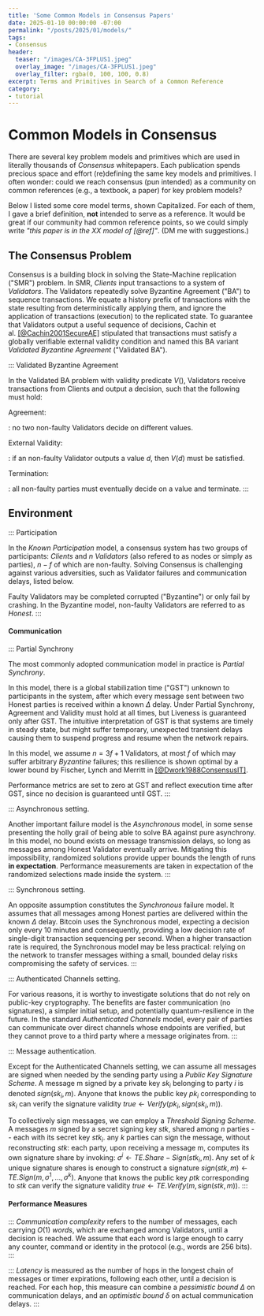 ```yaml
---
title: 'Some Common Models in Consensus Papers'
date: 2025-01-10 00:00:00 -07:00
permalink: "/posts/2025/01/models/"
tags:
- Consensus
header:
  teaser: "/images/CA-3FPLUS1.jpeg"
  overlay_image: "/images/CA-3FPLUS1.jpeg"
  overlay_filter: rgba(0, 100, 100, 0.8)
excerpt: Terms and Primitives in Search of a Common Reference 
category:
- tutorial
---
```



# Common Models in Consensus 

There are several key problem models and primitives which are used in literally thousands of *Consensus* whitepapers.
Each publication spends precious space and effort (re)defining the same key models and primitives. 
I often wonder: could we reach consensus (pun intended) as a community on common references (e.g., a textbook, a paper) for key problem models? 

Below I listed some core model terms, shown Capitalized. For each of them, I gave a brief definition, **not** intended to serve as a reference. It would be great if our community had common reference points, so we could simply write *"this paper is in the XX model of [@ref]"*.
(DM me with suggestions.)


## The Consensus Problem 

Consensus is a building block in solving the State-Machine replication ("SMR") problem.
In SMR, *Clients* input transactions to a system of *Validators*. The Validators repeatedly solve Byzantine Agreement ("BA") to sequence transactions. We equate a history prefix of
transactions with the state resulting from deterministically applying them, and ignore the application of transactions (execution) to the
replicated state. To guarantee that Validators output a useful sequence of decisions, Cachin et al. [[@Cachin2001SecureAE]](https://api.semanticscholar.org/CorpusID:18716687) stipulated that transactions must satisfy a globally verifiable external validity condition and named this BA variant *Validated Byzantine Agreement* ("Validated BA").

::: Validated Byzantine Agreement

In the Validated BA problem with validity predicate $V()$,
 Validators receive transactions from Clients and output a decision, such that the following must hold:

Agreement:

:   no two non-faulty Validators decide on different values.

External Validity:

:   if an non-faulty Validator outputs a value $d$, then $V(d)$ must be
    satisfied.

Termination:

:   all non-faulty parties must eventually decide on a value and terminate.
:::

## Environment

::: Participation

In the *Known Participation* model, a consensus system has two groups of participants: *Clients* and $n$ *Validators* (also refered to as nodes or simply as parties), $n-f$ of which are non-faulty. Solving Consensus is challenging against various adversities, such as
Validator failures and communication delays, listed below.

Faulty Validators may be completed corrupted ("Byzantine") or only fail by crashing.
In the Byzantine model, non-faulty Validators are referred to as *Honest*.
:::

#### Communication

::: Partial Synchrony

The most commonly adopted communication model in practice is *Partial
Synchrony*. 

In this model, there is a global stabilization time ("GST") unknown to
participants in the system, after which every message sent between two
Honest parties is received within a known $\Delta$ delay. Under Partial
Synchrony, Agreement and Validity must hold at all times, but Liveness
is guaranteed only after GST. The intuitive interpretation of GST is
that systems are timely in steady state, but might suffer temporary,
unexpected transient delays causing them to suspend progress and resume
when the network repairs.

In this model, we assume $n=3f+1$ Validators, at most $f$
of which may suffer arbitrary *Byzantine* failures; this resilience is
shown optimal by a lower bound by Fischer, Lynch and Merritt
in [[@Dwork1988ConsensusIT]](https://api.semanticscholar.org/CorpusID:17007235). 

Performance metrics are set to zero at GST and reflect execution
time after GST, since no decision is guaranteed until GST.
:::

::: Asynchronous setting.

Another important failure model is the *Asynchronous* model, in some
sense presenting the holly grail of being able to solve BA against pure
asynchrony. In this model, no bound exists on message transmission
delays, so long as messages among Honest Validator eventually arrive.
Mitigating this impossibility, randomized solutions provide upper bounds
the length of runs **in expectation**. Performance measurements are taken
in expectation of the randomized selections made inside the system.
:::


::: Synchronous setting.

An opposite assumption constitutes the *Synchronous* failure model.
It assumes that all messages among Honest parties are delivered within
the known $\Delta$ delay. Bitcoin uses the Synchronous model, expecting a
decision only every 10 minutes and consequently, providing a low
decision rate of single-digit transaction sequencing per second. When a
higher transaction rate is required, the Synchronous model may be less
practical: relying on the network to transfer messages withing a small,
bounded delay risks compromising the safety of services.
:::

::: Authenticated Channels setting.

For various reasons, it is worthy to investigate solutions that do not
rely on public-key cryptography. The benefits are faster communication
(no signatures), a simpler initial setup, and potentially
quantum-resilience in the future. In the standard *Authenticated
Channels* model, every pair of parties can communicate over 
direct channels whose endpoints are verified, but they cannot prove to a third party where a message
originates from.
:::

::: Message authentication.

Except for the Authenticated Channels setting, we can assume all messages are signed when needed by the sending party using a *Public Key Signature Scheme*. A message m signed by a private key $sk_i$ belonging to party $i$ is denoted $sign(sk_i, m)$. Anyone that knows the public key $pk_i$ corresponding to $sk_i$ can verify the signature validity $true \leftarrow Verify(pk_i, sign(sk_i, m))$.

To collectively sign messages, we can employ a *Threshold Signing Scheme*. A messages $m$ signed by a secret signing key $stk$, shared among $n$ parties -- each with its secret key $stk_i$. any $k$ parties can sign the message, without reconstructing $stk$: each party, upon
receiving a message m, computes its own signature share by invoking: $\sigma^i \leftarrow TE.Share-Sign(stk_i, m)$. Any set of $k$ unique signature shares is enough to construct a signature $sign(stk, m) \leftarrow TE.Sign(m, \sigma^1, ..., \sigma^k)$. Anyone that knows the public key $ptk$ corresponding to $stk$ can verify the signature validity $true \leftarrow TE.Verify(m, sign(stk, m))$.
:::

#### Performance Measures

::: *Communication complexity* refers to the number of messages, each carrying $O(1)$ *words*, which are exchanged among Validators, until a
decision is reached. We assume that each word is large enough to carry any counter, command or identity in the protocol (e.g., words are 256 bits). 
:::

::: *Latency* is measured as the number of hops in the longest chain of messages or timer expirations, following each other, until a decision is reached. For each hop, this measure can combine a *pessimistic bound $\Delta$* on communication delays, and an *optimistic bound $\delta$* on actual communication delays.
:::



